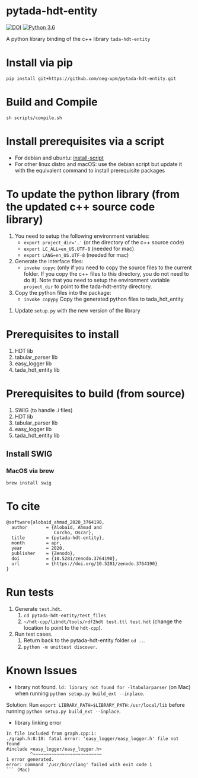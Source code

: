 # pytada-hdt-entity
[![DOI](https://zenodo.org/badge/DOI/10.5281/zenodo.3764190.svg)](https://doi.org/10.5281/zenodo.3764190)
[![Python 3.6](https://img.shields.io/badge/python-3.9-blue.svg)](https://www.python.org/downloads/release/python-390/)


A python library binding of the c++ library `tada-hdt-entity`



# Install via pip
```
pip install git+https://github.com/oeg-upm/pytada-hdt-entity.git
```

# Build and Compile
```
sh scripts/compile.sh  
```

[//]: # (# To build )

[//]: # (```)

[//]: # (python setup.py build_ext --inplace)

[//]: # (```)

[//]: # (*this will generate the .so library files*)

[//]: # (# Install )

[//]: # (```)

[//]: # (python setup.py install)

[//]: # (```)

[//]: # (*this will generate the python files for the library*)


# Install prerequisites via a script
* For debian and ubuntu: 
[install-script](https://github.com/oeg-upm/tada-web/blob/master/setup.sh)
* For other linux distro and macOS: 
use the debian script but update it with the equivalent command to install prerequisite packages

# To update the python library (from the updated c++ source code library)
1. You need to setup the following environment variables:
	* `export project_dir='.'`  (or the directory of the c++ source code)
	* `export LC_ALL=en_US.UTF-8` (needed for mac)
	* `export LANG=en_US.UTF-8` (needed for mac)
1. Generate the interface files:
	* `invoke copyc` (only if you need to copy the source files to the current folder. If you copy the c++ files to this directory, you do not need to do it). Note that you need to setup the environment variable `project_dir` to point to the tada-hdt-entity directory.
1. Copy the python files into the package:
    * `invoke copypy` Copy the generated python files to tada_hdt_entity

[//]: # (	* `invoke parser`)

[//]: # (	* `invoke tnode`)

[//]: # (	* `invoke graph`)

[//]: # (	* `invoke entity`  )
[//]: # (1. Copy the python files into the package:)

[//]: # (	* `cp parser.py tada_hdt_entity/`)

[//]: # (	* `cp tnode.py tada_hdt_entity/`)

[//]: # (	* `cp graph.py tada_hdt_entity/`)

[//]: # (	* `cp entity.py tada_hdt_entity/`)
1. Update `setup.py` with the new version of the library	

# Prerequisites to install
1. HDT lib
2. tabular_parser lib
3. easy_logger lib
4. tada_hdt_entity lib


# Prerequisites to build (from source)
1. SWIG (to handle .i files)
2. HDT lib
3. tabular_parser lib
4. easy_logger lib
5. tada_hdt_entity lib


## Install SWIG
### MacOS via brew
```brew install swig```

# To cite
```
@software{alobaid_ahmad_2020_3764190,
  author       = {Alobaid, Ahmad and
                  Corcho, Oscar},
  title        = {pytada-hdt-entity},
  month        = apr,
  year         = 2020,
  publisher    = {Zenodo},
  doi          = {10.5281/zenodo.3764190},
  url          = {https://doi.org/10.5281/zenodo.3764190}
}
```

# Run tests
1. Generate `test.hdt`.
   1. `cd pytada-hdt-entity/test_files`
   2. `~/hdt-cpp/libhdt/tools/rdf2hdt test.ttl test.hdt` (change the location to point to the `hdt-cpp`).
2. Run test cases. 
   1. Return back to the pytada-hdt-entity folder `cd ..`.
   2. `python -m unittest discover`.

# Known Issues

* library not found.
`ld: library not found for -ltabularparser` (on Mac) when running  `python setup.py build_ext --inplace`.

Solution: Run `export LIBRARY_PATH=$LIBRARY_PATH:/usr/local/lib` before running `python setup.py build_ext --inplace`.

* library linking error
```
In file included from graph.cpp:1:
./graph.h:8:10: fatal error: 'easy_logger/easy_logger.h' file not found
#include <easy_logger/easy_logger.h>
         ^~~~~~~~~~~~~~~~~~~~~~~~~~~
1 error generated.
error: command '/usr/bin/clang' failed with exit code 1
``` (Mac)

